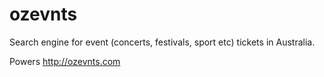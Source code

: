 ozevnts
=======

Search engine for event (concerts, festivals, sport etc) tickets in Australia.

Powers http://ozevnts.com
